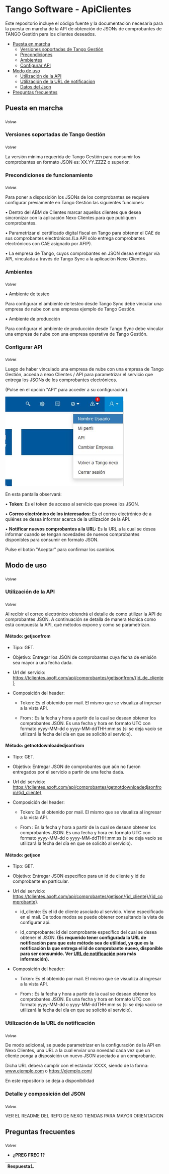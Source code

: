 <a name="inicio"></a>
# Tango Software - ApiClientes

Este repositorio incluye el código fuente y la documentación necesaria para la puesta en marcha de la API de obtención de JSONs de comprobantes de TANGO Gestión para los clientes deseados.

 + [Puesta en marcha](#instalacion)
    + [Versiones soportadas de Tango Gestión](#versiones)
    + [Precondiciones](#precondiciones)
    + [Ambientes](#ambientes)
    + [Configurar API](#configApi)
 + [Modo de uso](#modouso)
    + [Utilización de la API](#usoApi)
    + [Utilización de la URL de notificacion](#usoNotif)
    + [Datos del Json](#djson)
 + [Preguntas frecuentes](#pregfrec)



<a name="instalacion"></a>
## Puesta en marcha
[<sub>Volver</sub>](#inicio)

<a name="versiones"></a>
### Versiones soportadas de Tango Gestión
[<sub>Volver</sub>](#inicio)

La versión mínima requerida de Tango Gestión para consumir los comprobantes en formato JSON es:
XX.YY.ZZZZ o superior.

<a name="precondiciones"></a>
### Precondiciones de funcionamiento
[<sub>Volver</sub>](#inicio)

Para poner a disposición los  JSONs de los comprobantes se requiere configurar previamente en Tango Gestión las siguientes funciones:

• Dentro del ABM de Clientes marcar aquellos clientes que desea sincronizar con la aplicación Nexo Clientes para que publiquen comprobantes. 

• Parametrizar el certificado digital fiscal en Tango para obtener el CAE de sus comprobantes electrónicos.(La API sólo entrega comprobantes electrónicos con CAE asignado por AFIP).

• La empresa de Tango, cuyos comprobantes en JSON desea entregar vía API, vinculada a través de Tango Sync a la aplicación Nexo Clientes.

<a name="ambientes"></a>
### Ambientes
[<sub>Volver</sub>](#inicio)

• Ambiente de testeo

Para configurar el ambiente de testeo desde Tango Sync debe vincular una empresa de nube con una empresa ejemplo de Tango Gestión.

• Ambiente de producción

Para configurar el ambiente de producción desde Tango Sync debe vincular una empresa de nube con una empresa operativa de Tango Gestión.


<a name="configApi"></a>
### Configurar API
[<sub>Volver</sub>](#inicio)

Luego de haber vinculado una empresa de nube con una empresa de Tango Gestión, acceda a nexo Clientes / API para parametrizar el servicio que entrega los JSONs de los comprobantes electrónicos.

(Pulse en el opción "API" para acceder a su configuración).

![imagen api](https://github.com/TangoSoftware/ApiClientes/blob/master/men%C3%BA.JPG)




En esta pantalla observará:

• **Token:** Es el token de acceso al servicio que provee los JSON.

• **Correo electrónico de los interesados:** Es el correo electrónico de a quiénes se desea informar acerca de la utilización de la API.

• **Notificar nuevos comprobantes a la URL:** Es la URL a la cual se desea informar cuando se tengan novedades de nuevos comprobantes disponibles para consumir en formato JSON.

Pulse el botón &quot;Aceptar&quot; para confirmar los cambios.

<a name="modouso"></a>
## Modo de uso
[<sub>Volver</sub>](#inicio)

<a name="usoApi"></a>
### Utilización de la API
[<sub>Volver</sub>](#inicio)

Al recibir el correo electrónico obtendrá el detalle de como utilizar la API de comprobantes JSON.
A continuación se detalla de manera técnica como está compuesta la API, qué métodos expone y como se parametrizan.

#### Método: getjsonfrom

- Tipo: GET.

- Objetivo: Entregar los JSON de comprobantes cuya fecha de emisión sea mayor a una fecha dada.

- Url del servicio: https://tclientes.axoft.com/api/comprobantes/getjsonfrom/{id_de_cliente} 

- Composición del header:

   - Token: Es el obtenido por mail. El mismo que se visualiza al ingresar a la vista API.
    
   - From : Es la fecha y hora a partir de la cual se desean obtener los comprobantes JSON. Es una fecha y hora en formato UTC con formato yyyy-MM-dd o yyyy-MM-ddTHH:mm:ss (si se deja vacío se utilizará la fecha del día en que se solicitó al servicio).
    

#### Método: getnotdownloadedjsonfrom

- Tipo: GET.

- Objetivo: Entregar JSON de comprobantes que aún no fueron entregados por el servicio a partir de una fecha dada. 

- Url del servicio: https://tclientes.axoft.com/api/comprobantes/getnotdownloadedjsonfrom/{id_cliente} 

- Composición del header:

   - Token: Es el obtenido por mail. El mismo que se visualiza al ingresar a la vista API.
    
   - From : Es la fecha y hora a partir de la cual se desean obtener los comprobantes JSON. Es una fecha y hora en formato UTC con formato yyyy-MM-dd o yyyy-MM-ddTHH:mm:ss (si se deja vacío se utilizará la fecha del día en que se solicitó al servicio).
   
#### Método: getjson

- Tipo: GET.

- Objetivo: Entregar JSON específico para un id de cliente y id de comprobante en particular.  

- Url del servicio: https://tclientes.axoft.com/api/comprobantes/getjson/{id_cliente}/{id_comprobante}.

   - id_cliente: Es el id de cliente asociado al servicio. Viene especificado en el mail. De todos modos se puede obtener     consultando la vista de configurar api.
   
   - id_comprobante: id del comprobante específico del cual se desea obtener el JSON. **(Es requerido tener configurada la URL de notificación para que este método sea de utilidad, ya que es la notificación la que entrega el id de comprobante nuevo, disponible para ser consumido. Ver [URL de notificación](#notificaciones) para más información).** 
   
- Composición del header:

   - Token: Es el obtenido por mail. El mismo que se visualiza al ingresar a la vista API.
    
   - From : Es la fecha y hora a partir de la cual se desean obtener los comprobantes JSON. Es una fecha y hora en formato UTC con formato yyyy-MM-dd o yyyy-MM-ddTHH:mm:ss (si se deja vacío se utilizará la fecha del día en que se solicitó al servicio).



<a name="usoNotif"></a>
### Utilización de la URL de notificación
[<sub>Volver</sub>](#inicio)

De modo adicional, se puede parametrizar en la configuración de la API en Nexo Clientes, una URL a la cual enviar una novedad cada vez que un cliente ponga a disposición un nuevo JSON asociado a un comprobante.

Dicha URL deberá cumplir con el estándar XXXX, siendo de la forma:
www.ejemplo.com
o
https://ejemplo.com/

En este repositorio se deja a disponibilidad


<a name="djson"></a>
### Detalle y composición del JSON
[<sub>Volver</sub>](#inicio)

VER EL README DEL REPO DE NEXO TIENDAS PARA MAYOR ORIENTACION


<a name="pregfrec"></a>
## Preguntas frecuentes
[<sub>Volver</sub>](#inicio)


- **¿PREG FREC 1?**

| Respuesta1. |
| --- |



